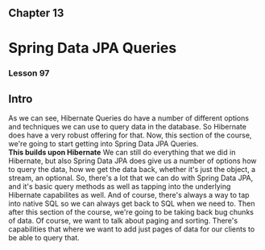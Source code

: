 ## Chapter 13 
# Spring Data JPA Queries
### Lesson 97
## Intro

As we can see, Hibernate Queries do have a number of different options and techniques we can use to query data in the database.
So Hibernate does have a very robust offering for that.
Now, this section of the course, we're going to start getting
into Spring Data JPA Queries.
<br><b>This builds upon Hibernate</b>
We can still do everything that we did in Hibernate,
but also Spring Data JPA does give us a number of options
how to query the data, how we get the data back,
whether it's just the object, a stream, an optional.
So, there's a lot that we can do with Spring Data JPA,
and it's basic query methods as well as tapping into
the underlying Hibernate capabilites as well.
And of course, there's always a way to tap into native SQL
so we can always get back to SQL when we need to.
Then after this section of the course, we're going to be taking
back bug chunks of data.
Of course, we want to talk about paging and sorting.
There's capabilities that where we want to add just pages of data
for our clients to be able to query that.
